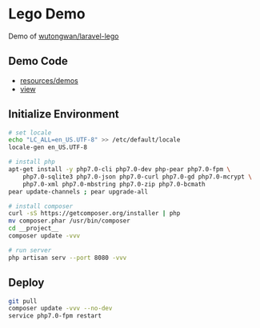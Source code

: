 # Lego Demo

Demo of [wutongwan/laravel-lego](https://github.com/wutongwan/laravel-lego)

## Demo Code

- [resources/demos](resources/demos)
- [view](resources/views/demo.blade.php)

## Initialize Environment

```bash
# set locale
echo "LC_ALL=en_US.UTF-8" >> /etc/default/locale
locale-gen en_US.UTF-8

# install php
apt-get install -y php7.0-cli php7.0-dev php-pear php7.0-fpm \
	php7.0-sqlite3 php7.0-json php7.0-curl php7.0-gd php7.0-mcrypt \
	php7.0-xml php7.0-mbstring php7.0-zip php7.0-bcmath
pear update-channels ; pear upgrade-all

# install composer
curl -sS https://getcomposer.org/installer | php
mv composer.phar /usr/bin/composer
cd __project__
composer update -vvv

# run server
php artisan serv --port 8080 -vvv
```


## Deploy

```bash
git pull
composer update -vvv --no-dev
service php7.0-fpm restart
```
